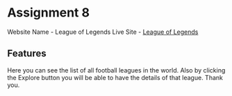 # Assignment 8

Website Name - League of Legends
Live Site - [League of Legends](https://gallant-brattain-8edf4a.netlify.app)

## Features
Here you can see the list of all football leagues in the world. Also by clicking the Explore button you will be able to have the details of that league. Thank you.
